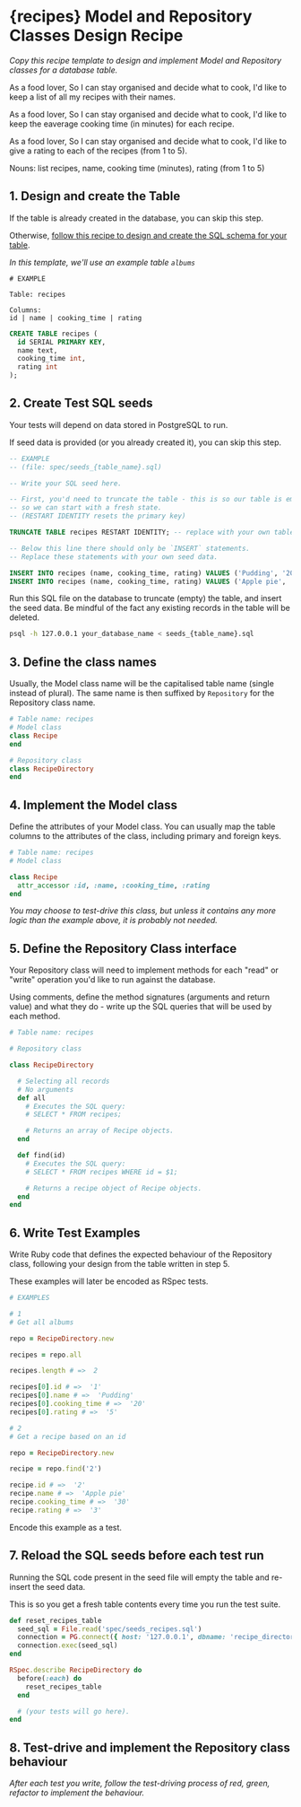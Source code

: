 # {recipes} Model and Repository Classes Design Recipe

_Copy this recipe template to design and implement Model and Repository classes for a database table._

As a food lover,
So I can stay organised and decide what to cook,
I'd like to keep a list of all my recipes with their names.

As a food lover,
So I can stay organised and decide what to cook,
I'd like to keep the eaverage cooking time (in minutes) for each recipe.

As a food lover,
So I can stay organised and decide what to cook,
I'd like to give a rating to each of the recipes (from 1 to 5).

Nouns:
list recipes, name, cooking time (minutes), rating (from 1 to 5)

## 1. Design and create the Table

If the table is already created in the database, you can skip this step.

Otherwise, [follow this recipe to design and create the SQL schema for your table](./single_table_design_recipe_template.md).

*In this template, we'll use an example table `albums`*

```
# EXAMPLE

Table: recipes

Columns:
id | name | cooking_time | rating
```

```sql
CREATE TABLE recipes (
  id SERIAL PRIMARY KEY,
  name text,
  cooking_time int,
  rating int
);
```

## 2. Create Test SQL seeds

Your tests will depend on data stored in PostgreSQL to run.

If seed data is provided (or you already created it), you can skip this step.

```sql
-- EXAMPLE
-- (file: spec/seeds_{table_name}.sql)

-- Write your SQL seed here. 

-- First, you'd need to truncate the table - this is so our table is emptied between each test run,
-- so we can start with a fresh state.
-- (RESTART IDENTITY resets the primary key)

TRUNCATE TABLE recipes RESTART IDENTITY; -- replace with your own table name.

-- Below this line there should only be `INSERT` statements.
-- Replace these statements with your own seed data.

INSERT INTO recipes (name, cooking_time, rating) VALUES ('Pudding', '20', '5');
INSERT INTO recipes (name, cooking_time, rating) VALUES ('Apple pie', '30', '3');
```

Run this SQL file on the database to truncate (empty) the table, and insert the seed data. Be mindful of the fact any existing records in the table will be deleted.

```bash
psql -h 127.0.0.1 your_database_name < seeds_{table_name}.sql
```

## 3. Define the class names

Usually, the Model class name will be the capitalised table name (single instead of plural). The same name is then suffixed by `Repository` for the Repository class name.

```ruby
# Table name: recipes
# Model class
class Recipe
end

# Repository class
class RecipeDirectory
end
```

## 4. Implement the Model class

Define the attributes of your Model class. You can usually map the table columns to the attributes of the class, including primary and foreign keys.

```ruby
# Table name: recipes
# Model class

class Recipe
  attr_accessor :id, :name, :cooking_time, :rating
end
```

*You may choose to test-drive this class, but unless it contains any more logic than the example above, it is probably not needed.*

## 5. Define the Repository Class interface

Your Repository class will need to implement methods for each "read" or "write" operation you'd like to run against the database.

Using comments, define the method signatures (arguments and return value) and what they do - write up the SQL queries that will be used by each method.

```ruby
# Table name: recipes

# Repository class

class RecipeDirectory

  # Selecting all records
  # No arguments
  def all
    # Executes the SQL query:
    # SELECT * FROM recipes;

    # Returns an array of Recipe objects.
  end

  def find(id)
    # Executes the SQL query:
    # SELECT * FROM recipes WHERE id = $1;

    # Returns a recipe object of Recipe objects.
  end
end
```

## 6. Write Test Examples

Write Ruby code that defines the expected behaviour of the Repository class, following your design from the table written in step 5.

These examples will later be encoded as RSpec tests.

```ruby
# EXAMPLES

# 1
# Get all albums

repo = RecipeDirectory.new

recipes = repo.all

recipes.length # =>  2

recipes[0].id # =>  '1'
recipes[0].name # =>  'Pudding'
recipes[0].cooking_time # =>  '20'
recipes[0].rating # =>  '5'

# 2
# Get a recipe based on an id

repo = RecipeDirectory.new

recipe = repo.find('2')

recipe.id # =>  '2'
recipe.name # =>  'Apple pie'
recipe.cooking_time # =>  '30'
recipe.rating # =>  '3'

```

Encode this example as a test.

## 7. Reload the SQL seeds before each test run

Running the SQL code present in the seed file will empty the table and re-insert the seed data.

This is so you get a fresh table contents every time you run the test suite.

```ruby
def reset_recipes_table
  seed_sql = File.read('spec/seeds_recipes.sql')
  connection = PG.connect({ host: '127.0.0.1', dbname: 'recipe_directory_test' })
  connection.exec(seed_sql)
end

RSpec.describe RecipeDirectory do
  before(:each) do
    reset_recipes_table
  end

  # (your tests will go here).
end
```

## 8. Test-drive and implement the Repository class behaviour

_After each test you write, follow the test-driving process of red, green, refactor to implement the behaviour._